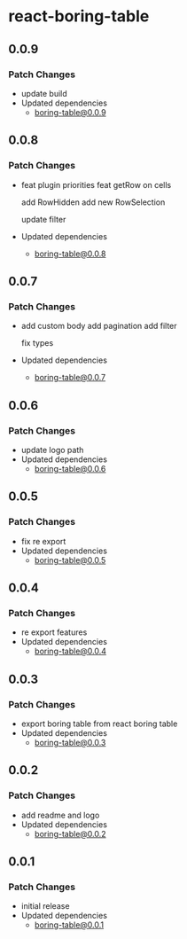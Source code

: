 # react-boring-table

## 0.0.9

### Patch Changes

- update build
- Updated dependencies
  - boring-table@0.0.9

## 0.0.8

### Patch Changes

- feat plugin priorities
  feat getRow on cells

  add RowHidden
  add new RowSelection

  update filter

- Updated dependencies
  - boring-table@0.0.8

## 0.0.7

### Patch Changes

- add custom body
  add pagination
  add filter

  fix types

- Updated dependencies
  - boring-table@0.0.7

## 0.0.6

### Patch Changes

- update logo path
- Updated dependencies
  - boring-table@0.0.6

## 0.0.5

### Patch Changes

- fix re export
- Updated dependencies
  - boring-table@0.0.5

## 0.0.4

### Patch Changes

- re export features
- Updated dependencies
  - boring-table@0.0.4

## 0.0.3

### Patch Changes

- export boring table from react boring table
- Updated dependencies
  - boring-table@0.0.3

## 0.0.2

### Patch Changes

- add readme and logo
- Updated dependencies
  - boring-table@0.0.2

## 0.0.1

### Patch Changes

- initial release
- Updated dependencies
  - boring-table@0.0.1
